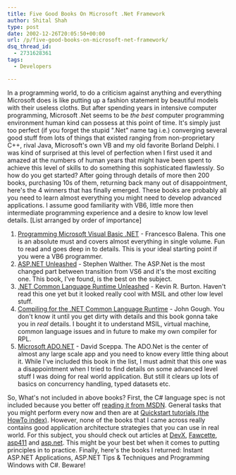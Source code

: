 ```yaml
---
title: Five Good Books On Microsoft .Net Framework
author: Shital Shah
type: post
date: 2002-12-26T20:05:50+00:00
url: /p/five-good-books-on-microsoft-net-framework/
dsq_thread_id:
  - 2731628361
tags:
  - Developers

---
```

In a programming world, to do a criticism against anything and everything Microsoft does is like putting up a fashion statement by beautiful models with their useless cloths. But after spending years in intensive computer programming, Microsoft .Net seems to be _the best_ computer programming environment human kind can possess at this point of time. It's simply just too perfect (if you forget the stupid ".Net" name tag i.e.) converging several good stuff from lots of things that existed ranging from non-proprietary C++, rival Java, Microsoft's own VB and my old favorite Borland Delphi. I was kind of surprised at this level of perfection when I first used it and amazed at the numbers of human years that might have been spent to achieve this level of skills to do something this sophisticated flawlessly. So how do you get started? After going through details of more then 200 books, purchasing 10s of them, returning back many out of disappointment, here's the 4 winners that has finally emerged. These books are probably all you need to learn almost everything you might need to develop advanced applications. I assume good familiarity with VB6, little more then intermediate programming experience and a desire to know low level details. [List arranged by order of importance]

  1. [Programming Microsoft Visual Basic .NET][1] - Francesco Balena. This one is an absolute must and covers almost everything in single volume. Fun to read and goes deep in to details. This is your ideal starting point if you were a VB6 programmer.
  2. [ASP.NET Unleashed][2] - Stephen Walther. The ASP.Net is the most changed part between transition from VS6 and it's the most exciting one. This book, I've found, is the best on the subject.
  3. [.NET Common Language Runtime Unleashed][3] - Kevin R. Burton. Haven't read this one yet but it looked really cool with MSIL and other low level stuff.
  4. [Compiling for the .NET Common Language Runtime][4] - John Gough. You don't know it until you get dirty with details and this book gonna take you in _real_ details. I bought it to understand MSIL, virtual machine, common language issues and in future to make my own compiler for RPL.
  5. [Microsoft ADO.NET][3] - David Sceppa. The ADO.Net is the center of almost any large scale app and you need to know every little thing about it. While I've included this book in the list, I must admit that this one was a disappointment when I tried to find details on some advanced level stuff I was doing for real world application. But still it clears up lots of basics on concurrency handling, typed datasets etc.

So, What's not included in above books? First, the C# language spec is not included because you better off [reading it from MSDN][5]. General tasks that you might perform every now and then are at [Quickstart tutorials (the HowTo index)][6]. However, none of the books that I came across really contains good application architecture strategies that you can use in real world. For this subject, you should check out articles at [DevX][7], [Fawcette][8], [asp411][9] and [asp.net][10]. This might be your best bet when it comes to putting principles in to practice. Finally, here's the books I returned: Instant ASP.NET Applications, ASP.NET Tips & Techniques and Programming Windows with C#. Beware!

 [1]: http://www.amazon.com/exec/obidos/ASIN/0735613753/104-1231289-1628722
 [2]: http://www.amazon.com/exec/obidos/tg/detail/-/0672320681
 [3]: http://www.amazon.com/exec/obidos/ASIN/0130622966
 [4]: http://www.amazon.com/exec/obidos/ASIN/0130622966/104-1231289-1628722
 [5]: http://msdn.microsoft.com/library/default.asp?url=/library/en-us/csspec/html/vclrfcsharpspec_1.asp
 [6]: http://samples.gotdotnet.com/quickstart/howto/
 [7]: http://www.devx.com/dotnet
 [8]: http://www.fawcette.com/resources/spcollections/aspnet/default.asp
 [9]: http://asp411.com
 [10]: http://www.asp.net/Modules/MoreArticles.aspx?tabindex=0&mid=64